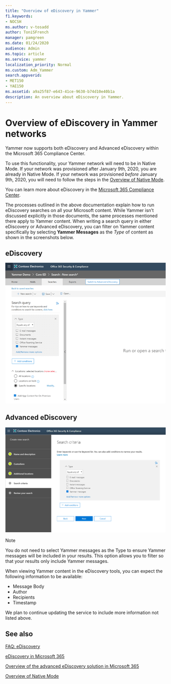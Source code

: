 ```yaml
---
title: "Overview of eDiscovery in Yammer"
f1.keywords:
- NOCSH
ms.author: v-tosadd
author: ToniSFrench
manager: pamgreen
ms.date: 01/24/2020
audience: Admin
ms.topic: article
ms.service: yammer
localization_priority: Normal
ms.custom: Adm_Yammer
search.appverid: 
- MET150
- YAE150
ms.assetid: a9a25f87-e643-41ce-9630-b74d10e40b1a
description: An overview about eDiscovery in Yammer.
---
```


# Overview of eDiscovery in Yammer networks

Yammer now supports both eDiscovery and Advanced eDiscovery within the Microsoft 365 Compliance Center.

To use this functionality, your Yammer network will need to be in Native Mode. If your network was provisioned after January 9th, 2020, you are already in Native Mode. If your network was provisioned *before* January 9th, 2020, you will need to follow the steps in the [Overview of Native Mode](../configure-your-yammer-network/overview-native-mode.md).

You can learn more about eDiscovery in the [Microsoft 365 Compliance Center](https://docs.microsoft.com/microsoft-365/compliance/).

The processes outlined in the above documentation explain how to run eDiscovery searches on all your Microsoft content. While Yammer isn’t discussed explicitly in those documents, the same processes mentioned there apply to Yammer content. When writing a search query in either eDiscovery or Advanced eDiscovery, you can filter on Yammer content specifically by selecting **Yammer Messages** as the *Type* of content as shown in the screenshots below.

## eDiscovery

![eDiscovery in Yammer](../media/kb/yam-ediscovery.png)

## Advanced eDiscovery

![yam-advanced-ediscovery](../media/yammer-advanced-ediscovery.png)

> [!NOTE]
> You do not need to select Yammer messages as the Type to ensure Yammer messages will be included in your results. This option allows you to filter so that your results only include Yammer messages.

When viewing Yammer content in the eDiscovery tools, you can expect the following information to be available:

- Message Body
- Author
- Recipients
- Timestamp

We plan to continue updating the service to include more information not listed above.

## See also

[FAQ: eDiscovery](https://docs.microsoft.com/yammer/manage-security-and-compliance/FAQ-ediscovery)

[eDiscovery in Microsoft 365](https://docs.microsoft.com/office365/securitycompliance/ediscovery)

[Overview of the advanced eDiscovery solution in Microsoft 365](https://docs.microsoft.com/office365/securitycompliance/office-365-advanced-ediscovery)

[Overview of Native Mode](../configure-your-yammer-network/overview-native-mode.md)
